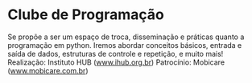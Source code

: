 # Clube de Programação

Se propõe a ser um espaço de troca, disseminação e práticas quanto a programação em python. Iremos abordar conceitos básicos, entrada e saída de dados, estruturas de controle e repetição, e muito mais! Realização: Instituto HUB (www.ihub.org.br) Patrocínio: Mobicare (www.mobicare.com.br)
